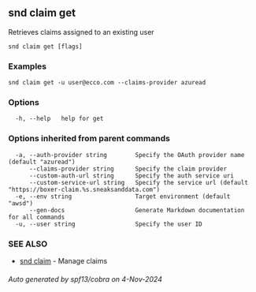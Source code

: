 ## snd claim get

Retrieves claims assigned to an existing user

```
snd claim get [flags]
```

### Examples

```
snd claim get -u user@ecco.com --claims-provider azuread
```

### Options

```
  -h, --help   help for get
```

### Options inherited from parent commands

```
  -a, --auth-provider string        Specify the OAuth provider name (default "azuread")
      --claims-provider string      Specify the claim provider
      --custom-auth-url string      Specify the auth service uri
      --custom-service-url string   Specify the service url (default "https://boxer-claim.%s.sneaksanddata.com")
  -e, --env string                  Target environment (default "awsd")
      --gen-docs                    Generate Markdown documentation for all commands
  -u, --user string                 Specify the user ID
```

### SEE ALSO

* [snd claim](snd_claim.md)	 - Manage claims

###### Auto generated by spf13/cobra on 4-Nov-2024

